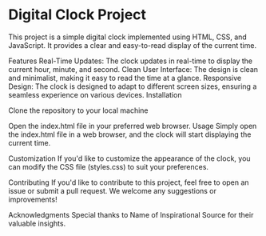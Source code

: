 # Digital Clock Project

This project is a simple digital clock implemented using HTML, CSS, and JavaScript. It provides a clear and easy-to-read display of the current time.

Features
Real-Time Updates: The clock updates in real-time to display the current hour, minute, and second.
Clean User Interface: The design is clean and minimalist, making it easy to read the time at a glance.
Responsive Design: The clock is designed to adapt to different screen sizes, ensuring a seamless experience on various devices.
Installation

Clone the repository to your local machine

Open the index.html file in your preferred web browser.
Usage Simply open the index.html file in a web browser, and the clock will start displaying the current time.

Customization
If you'd like to customize the appearance of the clock, you can modify the CSS file (styles.css) to suit your preferences.

Contributing
If you'd like to contribute to this project, feel free to open an issue or submit a pull request. We welcome any suggestions or improvements!

Acknowledgments
Special thanks to Name of Inspirational Source for their valuable insights.
